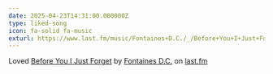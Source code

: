 ```yaml
---
date: 2025-04-23T14:31:00.000000Z
type: liked-song
icon: fa-solid fa-music
exturl: https://www.last.fm/music/Fontaines+D.C./_/Before+You+I+Just+Forget
---
```


Loved [Before You I Just Forget](https://www.last.fm/music/Fontaines+D.C./_/Before+You+I+Just+Forget) by [Fontaines D.C.](https://www.last.fm/music/Fontaines+D.C.) on [last.fm](https://last.fm/user/lxjv)